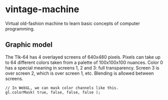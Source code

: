 # vintage-machine
Virtual old-fashion machine to learn basic concepts of computer programming.


## Graphic model

The Tlk-64 has 4 overlayed screens of 640x480 pixels. Pixels can take up to 64 different colors taken from a palette of 100x100x100 nuances.
Color 0 has a special meaning in screens 1, 2 and 3: full transparency.
Screen 3 is over screen 2, which is over screen 1, etc.
Blending is allowed between screens.

```
// In WebGL, we can mask color channels like this.
gl.colorMask( true, false, false, false );
```


